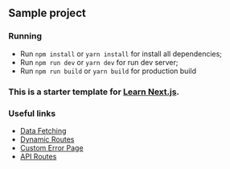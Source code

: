 ## Sample project

### Running

- Run `npm install` or `yarn install` for install all dependencies;
- Run `npm run dev` or `yarn dev` for run dev server;
- Run `npm run build` or `yarn build` for production build

### This is a starter template for [Learn Next.js](https://nextjs.org/learn).

### Useful links

- [Data Fetching](https://nextjs.org/docs/basic-features/data-fetching#getstaticprops-static-generation)
- [Dynamic Routes](https://nextjs.org/docs/routing/dynamic-routes)
- [Custom Error Page](https://nextjs.org/docs/advanced-features/custom-error-page)
- [API Routes](https://nextjs.org/docs/api-routes/introduction)
